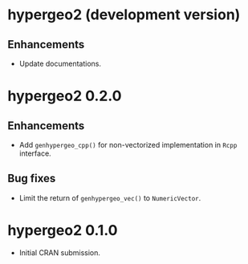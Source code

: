 # hypergeo2 (development version)

## Enhancements

* Update documentations.


# hypergeo2 0.2.0

## Enhancements

* Add `genhypergeo_cpp()` for non-vectorized implementation in `Rcpp` interface.

## Bug fixes

* Limit the return of `genhypergeo_vec()` to `NumericVector`.


# hypergeo2 0.1.0

* Initial CRAN submission.
